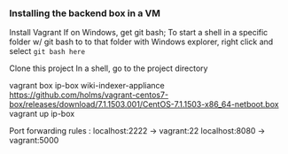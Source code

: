 ### Installing the backend box in a VM

Install Vagrant
If on Windows, get git bash; 
To start a shell in a specific folder w/ git bash to to that folder with Windows explorer, right click and select `git bash here`

Clone this project
In a shell, go to the project directory

vagrant box ip-box wiki-indexer-appliance https://github.com/holms/vagrant-centos7-box/releases/download/7.1.1503.001/CentOS-7.1.1503-x86_64-netboot.box
vagrant up ip-box

Port forwarding rules : localhost:2222 -> vagrant:22
                        localhost:8080 -> vagrant:5000

